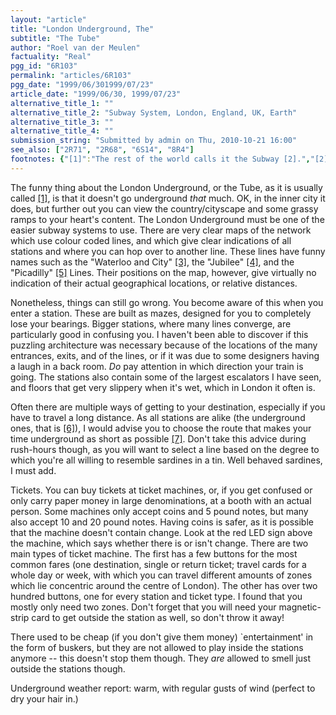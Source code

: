 ```yaml
---
layout: "article"
title: "London Underground, The"
subtitle: "The Tube"
author: "Roel van der Meulen"
factuality: "Real"
pgg_id: "6R103"
permalink: "articles/6R103"
pgg_date: "1999/06/301999/07/23"
article_date: "1999/06/30, 1999/07/23"
alternative_title_1: ""
alternative_title_2: "Subway System, London, England, UK, Earth"
alternative_title_3: ""
alternative_title_4: ""
submission_string: "Submitted by admin on Thu, 2010-10-21 16:00"
see_also: ["2R71", "2R68", "6S14", "8R4"]
footnotes: {"[1]":"The rest of the world calls it the Subway [2].","[2]":"Except Alex, who says: \"A Subway is a passenger tunnel under a road.\"","[3]":"This line only goes between two stations, Waterloo and Bank (which is in the City). If you get on one of those trains you can see a map inside it which only has two stations on it.","[4]":"Always makes me think of the Marvel comic The X-men. The Jubilee line extension is constantly being delayed, but it is now finished (or about to...). It breaks down a lot, but it looks very flash, being so new.","[5]":"Piccalilli, HAHAHAHA!","[6]":"Although some people (idiot savants in particular) can identify a station in London simply by the curve of the ceiling. True!","[7]":"Unless you're doing a study on what people look like when they have nothing much to do."}
---
```

<div>
<p>The funny thing about the London Underground, or the Tube, as it is usually called <a href="#footnotes.1" class="footnote-link">[1]</a>, is that it doesn't go underground <em>that</em> much. OK, in the inner city it does, but further out you can view the country/cityscape and some grassy ramps to your heart's content. The London Underground must be one of the easier subway systems to use. There are very clear maps of the network which use colour coded lines, and which give clear indications of all stations and where you can hop over to another line. These lines have funny names such as the "Waterloo and City" <a href="#footnotes.3" class="footnote-link">[3]</a>, the "Jubilee" <a href="#footnotes.4" class="footnote-link">[4]</a>, and the "Picadilly" <a href="#footnotes.5" class="footnote-link">[5]</a> Lines. Their positions on the map, however, give virtually no indication of their actual geographical locations, or relative distances.</p>
<p>Nonetheless, things can still go wrong. You become aware of this when you enter a station. These are built as mazes, designed for you to completely lose your bearings. Bigger stations, where many lines converge, are particularly good in confusing you. I haven't been able to discover if this puzzling architecture was necessary because of the locations of the many entrances, exits, and of the lines, or if it was due to some designers having a laugh in a back room. <em>Do</em> pay attention in which direction your train is going. The stations also contain some of the largest escalators I have seen, and floors that get very slippery when it's wet, which in London it often is.</p>
<p>Often there are multiple ways of getting to your destination, especially if you have to travel a long distance. As all stations are alike (the underground ones, that is <a href="#footnotes.6" class="footnote-link">[6]</a>), I would advise you to choose the route that makes your time underground as short as possible <a href="#footnotes.7" class="footnote-link">[7]</a>. Don't take this advice during rush-hours though, as you will want to select a line based on the degree to which you're all willing to resemble sardines in a tin. Well behaved sardines, I must add.</p>
<p>Tickets. You can buy tickets at ticket machines, or, if you get confused or only carry paper money in large denominations, at a booth with an actual person. Some machines only accept coins and 5 pound notes, but many also accept 10 and 20 pound notes. Having coins is safer, as it is possible that the machine doesn't contain change. Look at the red LED sign above the machine, which says whether there is or isn't change. There are two main types of ticket machine. The first has a few buttons for the most common fares (one destination, single or return ticket; travel cards for a whole day or week, with which you can travel different amounts of zones which lie concentric around the centre of London). The other has over two hundred buttons, one for every station and ticket type. I found that you mostly only need two zones. Don't forget that you will need your magnetic-strip card to get outside the station as well, so don't throw it away!</p>
<p>There used to be cheap (if you don't give them money) `entertainment' in the form of buskers, but they are not allowed to play inside the stations anymore -- this doesn't stop them though. They <em>are</em> allowed to smell just outside the stations though.</p>
<p>Underground weather report: warm, with regular gusts of wind (perfect to dry your hair in.)</p>
</div>
